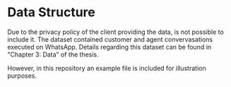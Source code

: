
# Data Structure 

Due to the privacy policy of the client providing the data, is not possible to include it. The dataset contained customer and agent convervasations executed on WhatsApp. Details regarding this dataset can be found in "Chapter 3: Data" of the thesis.

However, in this repository an example file is included for illustration purposes.

